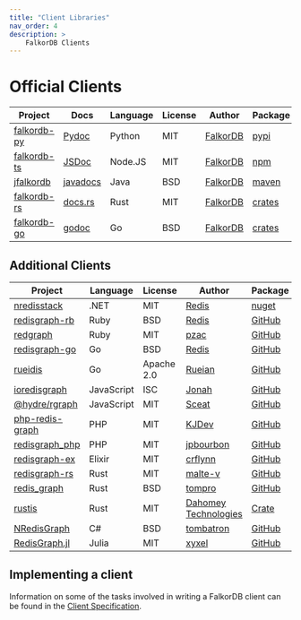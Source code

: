 ```yaml
---
title: "Client Libraries"
nav_order: 4
description: >
    FalkorDB Clients
---
```


# Official Clients

| Project                            | Docs                 | Language   | License    | Author                                      | Package                                  |
| -----------------------------------|--------------------- | ---------- | ---------- | ------------------------------------------- | ---------------------------------------- |
| [falkordb-py][falkordb-py-url]    |  [Pydoc][falkordb-py-docs]                   | Python     | MIT        | [FalkorDB][falkordb-url]                    | [pypi][falkordb-py-package]              |
| [falkordb-ts][falkordb-ts-url]    |  [JSDoc][falkordb-ts-docs] | Node.JS    | MIT        | [FalkorDB][falkordb-url]                    | [npm][falkordb-ts-package]               |
| [jfalkordb][jfalkordb-url]        |  [javadocs][jfalkordb-docs] | Java       | BSD        | [FalkorDB][falkordb-url]                    | [maven][jfalkordb-package]               |
| [falkordb-rs][falkordb-rs-url]    |  [docs.rs][falkordb-rs-docs]| Rust       | MIT        | [FalkorDB][falkordb-url]                    | [crates][falkordb-rs-package]             |
| [falkordb-go][falkordb-go-url]    |  [godoc][falkordb-go-docs] | Go       | BSD        | [FalkorDB][falkordb-url]                    | [crates][falkordb-go-package]             |

## Additional Clients

| Project                                                   | Language   | License    | Author                                      | Package                                  |
| --------------------------------------------------------- | ---------- | ---------- | ------------------------------------------- | ---------------------------------------- |
| [nredisstack][nredisstack-url]                            | .NET       | MIT        | [Redis][redis-url]                          | [nuget][nredisstack-package]             |
| [redisgraph-rb][redisgraph-rb-url]                        | Ruby       | BSD        | [Redis][redisgraph-rb-author]               | [GitHub][redisgraph-rb-url]              |
| [redgraph][redgraph-url]                                  | Ruby       | MIT        | [pzac][redgraph-author]                     | [GitHub][redgraph-url]                   |
| [redisgraph-go][redisgraph-go-url]                        | Go         | BSD        | [Redis][redisgraph-go-author]               | [GitHub][redisgraph-go-url]              |
| [rueidis][rueidis-url]                                    | Go         | Apache 2.0 | [Rueian][rueidis-author]                    | [GitHub][rueidis-url]                    |
| [ioredisgraph][ioredisgraph-url]                          | JavaScript | ISC        | [Jonah][ioredisgraph-author]                | [GitHub][ioredisgraph-url]               |
| [@hydre/rgraph][rgraph-url]                               | JavaScript | MIT        | [Sceat][rgraph-author]                      | [GitHub][rgraph-url]                     |
| [php-redis-graph][php-redis-graph-url]                    | PHP        | MIT        | [KJDev][php-redis-graph-author]             | [GitHub][php-redis-graph-url]            |
| [redisgraph_php][redisgraph_php-url]                      | PHP        | MIT        | [jpbourbon][redisgraph_php-author]          | [GitHub][redisgraph_php-url]             |
| [redisgraph-ex][redisgraph-ex-url]                        | Elixir     | MIT        | [crflynn][redisgraph-ex-author]             | [GitHub][redisgraph-ex-url]              |
| [redisgraph-rs][redisgraph-rs-url]                        | Rust       | MIT        | [malte-v][redisgraph-rs-author]             | [GitHub][redisgraph-rs-url]              |
| [redis_graph][redis_graph-url]                            | Rust       | BSD        | [tompro][redis_graph-author]                | [GitHub][redis_graph-url]                |
| [rustis][rustis-url]                                      | Rust       | MIT        | [Dahomey Technologies][rustis-author]       | [Crate](https://crates.io/crates/rustis) |
| [NRedisGraph][NRedisGraph-url]                            | C#         | BSD        | [tombatron][NRedisGraph-author]             | [GitHub][NRedisGraph-url]                |
| [RedisGraph.jl][RedisGraph.jl-url]                        | Julia      | MIT        | [xyxel][RedisGraph.jl-author]               | [GitHub][RedisGraph.jl-url]              |

[redis-url]: https://redis.com
[falkordb-url]: https://www.falkordb.com

[falkordb-py-url]: https://github.com/falkordb/falkordb-py
[falkordb-py-package]: https://pypi.python.org/pypi/falkordb
[falkordb-py-docs]: https://falkordb-py.readthedocs.io/en/latest/

[jfalkordb-url]: https://github.com/falkordb/jfalkordb
[jfalkordb-package]: https://search.maven.org/artifact/com.falkordb/jfalkordb
[jfalkordb-docs]: https://www.javadoc.io/doc/com.falkordb/jfalkordb

[falkordb-ts-url]: https://github.com/falkordb/falkordb-ts
[falkordb-ts-package]: https://www.npmjs.com/package/falkordb
[falkordb-ts-docs]: https://www.npmjs.com/package/falkordb

[falkordb-rs-url]: https://github.com/falkordb/falkordb-rs
[falkordb-rs-package]: https://crates.io/crates/falkordb
[falkordb-rs-docs]: https://docs.rs/falkordb/latest/falkordb

[falkordb-go-url]: https://github.com/falkordb/falkordb-go
[falkordb-go-package]: https://github.com/falkordb/falkordb-go
[falkordb-go-docs]: https://pkg.go.dev/github.com/FalkorDB/falkordb-go

[nredisstack-url]: https://github.com/redis/nredisstack
[nredisstack-package]: https://www.nuget.org/packages/nredisstack/

[node-redis-url]: https://github.com/redis/node-redis
[node-redis-package]: https://www.npmjs.com/package/redis

[redisgraph-rb-author]: https://redislabs.com
[redisgraph-rb-url]: https://github.com/RedisGraph/redisgraph-rb

[redgraph-author]: https://github.com/pzac
[redgraph-url]: https://github.com/pzac/redgraph

[redisgraph-go-author]: https://redislabs.com
[redisgraph-go-url]: https://github.com/RedisGraph/redisgraph-go

[rueidis-url]: https://github.com/rueian/rueidis
[rueidis-author]: https://github.com/rueian

[rgraph-author]: https://github.com/Sceat
[rgraph-url]: https://github.com/HydreIO/rgraph

[ioredisgraph-author]: https://github.com/Jonahss
[ioredisgraph-url]: https://github.com/Jonahss/ioredisgraph

[php-redis-graph-author]: https://github.com/kjdev
[php-redis-graph-url]: https://github.com/kjdev/php-redis-graph

[redisgraph_php-author]: https://github.com/jpbourbon
[redisgraph_php-url]: https://github.com/jpbourbon/redisgraph_php

[redisgraph-ex-author]: https://github.com/crflynn
[redisgraph-ex-url]: https://github.com/crflynn/redisgraph-ex

[redisgraph-rs-author]: https://github.com/malte-v
[redisgraph-rs-url]: https://github.com/malte-v/redisgraph-rs

[redis_graph-author]: https://github.com/tompro
[redis_graph-url]: https://github.com/tompro/redis_graph

[NRedisGraph-author]: https://github.com/tombatron
[NRedisGraph-url]: https://github.com/tombatron/NRedisGraph

[RedisGraph.jl-author]: https://github.com/xyxel
[RedisGraph.jl-url]: https://github.com/xyxel/RedisGraph.jl

[rustis-url]: https://github.com/dahomey-technologies/rustis
[rustis-author]: https://github.com/dahomey-technologies

## Implementing a client

Information on some of the tasks involved in writing a FalkorDB client can be found in the [Client Specification](/design/client_spec).

